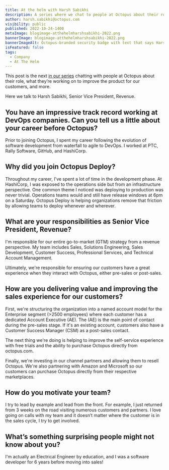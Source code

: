 ```yaml
---
title: At the helm with Harsh Sabikhi
description: A series where we chat to people at Octopus about their role, what they’re working on to improve the product, and more. Hear from Harsh Sabikhi, Senior Vice President, Revenue.
author: harsh.sabikhi@octopus.com
visibility: public
published: 2022-10-24-1400
metaImage: blogimage-atthehelmharshsabikhi-2022.png
bannerImage: blogimage-atthehelmharshsabikhi-2022.png
bannerImageAlt: Octopus-branded security badge with text that says Harsh Sabikhi, Senior Vice President, Revenue, above the silhouette of a man.
isFeatured: false
tags: 
  - Company
  - At The Helm
---
```


This post is the next [in our series](https://octopus.com/blog/tag/At%20The%20Helm) chatting with people at Octopus about their role, what they’re working on to improve the product for our customers, and more.

Here we talk to Harsh Sabikhi, Senior Vice President, Revenue.

## You have an impressive track record working at DevOps companies. Can you tell us a little about your career before Octopus?

Prior to joining Octopus, I spent my career following the evolution of software development from waterfall to agile to DevOps. I worked at PTC, Rally Software, GitHub, and HashiCorp.

## Why did you join Octopus Deploy?

Throughout my career, I've spent a lot of time in the development phase.  At HashiCorp, I was exposed to the operations side but from an infrastructure perspective. One common theme I noticed was deploying to production was never trivial. Operations teams would and still have release windows at 6pm on a Saturday. Octopus Deploy is helping organizations remove that friction by allowing teams to deploy whenever and wherever.

## What are your responsibilities as Senior Vice President, Revenue? 

I'm responsible for our entire go-to-market (GTM) strategy from a revenue perspective. My team includes Sales, Solutions Engineering, Sales Development, Customer Success, Professional Services, and Technical Account Management. 

Ultimately, we're responsible for ensuring our customers have a great experience when they interact with Octopus, either pre-sales or post-sales.

## How are you delivering value and improving the sales experience for our customers?

First, we're structuring the organization into a named account model for the Enterprise segment (>2500 employees) where each customer has a dedicated Account Executive (AE). The (AE) is the main point of contact during the pre-sales stage.  If it's an existing account, customers also have a Customer Success Manager (CSM) as a post-sales contact.  

The next thing we're doing is helping to improve the self-service experience with free trials and the ability to purchase Octopus directly from octopus.com.  

Finally, we're investing in our channel partners and allowing them to resell Octopus. We're also partnering with Amazon and Microsoft so our customers can purchase Octopus directly from their respective marketplaces. 

## How do you motivate your team?

I try to lead by example and lead from the front. For example, I just returned from 3 weeks on the road visiting numerous customers and partners. I love going on calls with my team and it doesn’t matter where the customer is in the sales cycle, I try to get involved.

## What’s something surprising people might not know about you?

I'm actually an Electrical Engineer by education, and I was a software developer for 6 years before moving into sales!